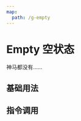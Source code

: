 ```yaml
---
map:
  path: /g-empty
---
```


# Empty 空状态

神马都没有……

## 基础用法

<demo src="./demo/basic.vue"></demo>

## 指令调用

<demo src="./demo/directives.vue"></demo>
